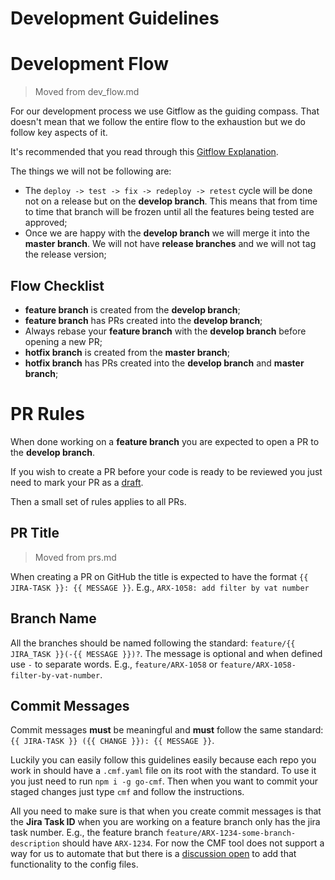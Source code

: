 # Development Guidelines

# Development Flow

> Moved from dev_flow.md

For our development process we use Gitflow as the guiding compass. That doesn't mean that we follow the entire flow to the exhaustion but we do follow key aspects of it.

It's recommended that you read through this [Gitflow Explanation](https://datasift.github.io/gitflow/IntroducingGitFlow.html).

The things we will not be following are:

* The `deploy -> test -> fix -> redeploy -> retest` cycle will be done not on a release but on the **develop branch**. This means that from time to time that branch will be frozen until all the features being tested are approved;
* Once we are happy with the **develop branch** we will merge it into the **master branch**. We will not have **release branches** and we will not tag the release version;

## Flow Checklist

* **feature branch** is created from the **develop branch**;
* **feature branch** has PRs created into the **develop branch**;
* Always rebase your **feature branch** with the **develop branch** before opening a new PR;
* **hotfix branch** is created from the **master branch**;
* **hotfix branch** has PRs created into the **develop branch** and **master branch**;

# PR Rules

When done working on a **feature branch** you are expected to open a PR to the **develop branch**.

If you wish to create a PR before your code is ready to be reviewed you just need to mark your PR as a [draft](https://github.blog/2019-02-14-introducing-draft-pull-requests/).

Then a small set of rules applies to all PRs.

## PR Title

> Moved from prs.md

When creating a PR on GitHub the title is expected to have the format `{{ JIRA-TASK }}: {{ MESSAGE }}`. E.g., `ARX-1058: add filter by vat number`

## Branch Name

All the branches should be named following the standard: `feature/{{ JIRA_TASK }}(-{{ MESSAGE }})?`. The message is optional and when defined use `-` to separate words. E.g., `feature/ARX-1058` or `feature/ARX-1058-filter-by-vat-number`.

## Commit Messages

Commit messages **must** be meaningful and **must** follow the same standard: `{{ JIRA-TASK }} ({{ CHANGE }}): {{ MESSAGE }}`.

Luckily you can easily follow this guidelines easily because each repo you work in should have a `.cmf.yaml` file on its root with the standard. To use it you just need to run `npm i -g go-cmf`. Then when you want to commit your staged changes just type `cmf` and follow the instructions.

All you need to make sure is that when you create commit messages is that the **Jira Task ID** when you are working on a feature branch only has the jira task number. E.g., the feature branch `feature/ARX-1234-some-branch-description` should have `ARX-1234`. For now the CMF tool does not support a way for us to automate that but there is a [discussion open](https://github.com/walmartdigital/commit-message-formatter/issues/10) to add that functionality to the config files.
